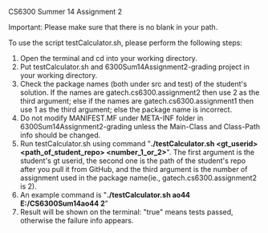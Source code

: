 CS6300 Summer 14 Assignment 2

Important: Please make sure that there is no blank in your path.

To use the script testCalculator.sh, please perform the following steps:
  1. Open the terminal and cd into your working directory.
  2. Put testCalculator.sh and 6300Sum14Assignment2-grading project in your working directory.
  3. Check the package names (both under src and test) of the student's solution. If the names are gatech.cs6300.assignment2 then use 2 as the third argument; else if the names are gatech.cs6300.assignment1 then use 1 as the third argument; else the package name is incorrect.
  4. Do not modify MANIFEST.MF under META-INF folder in 6300Sum14Assignment2-grading unless the Main-Class and Class-Path info should be changed.
  5. Run testCalculator.sh using command "<b>./testCalculator.sh \<gt_userid\> \<path_of_student_repo\> \<number_1_or_2\></b>". The first argument is the student's gt userid, the second one is the path of the student's repo after you pull it from GitHub, and the third argument is the number of assignment used in the package name(ie., gatech.cs6300.assignment2 is 2). 
  6. An example command is "<b>./testCalculator.sh ao44 E:/CS6300Sum14ao44 2</b>"
  7. Result will be shown on the terminal: "true" means tests passed, otherwise the failure info appears.
